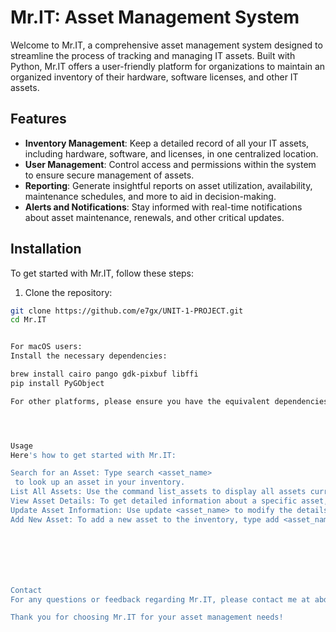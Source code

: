 # Mr.IT: Asset Management System

Welcome to Mr.IT, a comprehensive asset management system designed to streamline the process of tracking and managing IT assets. Built with Python, Mr.IT offers a user-friendly platform for organizations to maintain an organized inventory of their hardware, software licenses, and other IT assets.

## Features

- **Inventory Management**: Keep a detailed record of all your IT assets, including hardware, software, and licenses, in one centralized location.
- **User Management**: Control access and permissions within the system to ensure secure management of assets.
- **Reporting**: Generate insightful reports on asset utilization, availability, maintenance schedules, and more to aid in decision-making.
- **Alerts and Notifications**: Stay informed with real-time notifications about asset maintenance, renewals, and other critical updates.

## Installation

To get started with Mr.IT, follow these steps:

1. Clone the repository:

```bash
git clone https://github.com/e7gx/UNIT-1-PROJECT.git
cd Mr.IT


For macOS users:
Install the necessary dependencies:

brew install cairo pango gdk-pixbuf libffi
pip install PyGObject

For other platforms, please ensure you have the equivalent dependencies installed.




Usage
Here's how to get started with Mr.IT:

Search for an Asset: Type search <asset_name>
 to look up an asset in your inventory.
List All Assets: Use the command list_assets to display all assets currently managed by the system.
View Asset Details: To get detailed information about a specific asset, type show <asset_name>.
Update Asset Information: Use update <asset_name> to modify the details of an existing asset.
Add New Asset: To add a new asset to the inventory, type add <asset_name>.







Contact
For any questions or feedback regarding Mr.IT, please contact me at abdullah.i.alghamdi23@gmail.com.

Thank you for choosing Mr.IT for your asset management needs!

